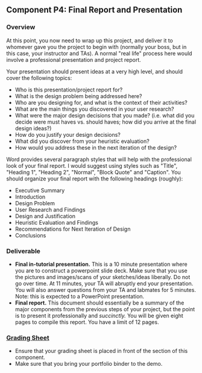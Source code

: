 

## Component P4: Final Report and Presentation

### Overview

At this point, you now need to wrap up this project, and deliver it to whomever gave you the project to begin with (normally your boss, but in this case, your instructor and TAs). A normal "real life" process here would involve a professional presentation and project report.

Your presentation should present ideas at a very high level, and should cover the following topics:

* Who is this presentation/project report for?
* What is the design problem being addressed here?
* Who are you designing for, and what is the context of their activities?
* What are the main things you discovered in your user research?
* What were the major design decisions that you made? (i.e. what did you decide were must haves vs. should haves; how did you arrive at the final design ideas?)
* How do you justify your design decisions?
* What did you discover from your heuristic evaluation?
* How would you address these in the next iteration of the design?

Word provides several paragraph styles that will help with the professional look of your final report. I would suggest using styles such as "Title", "Heading 1", "Heading 2", "Normal", "Block Quote" and "Caption". You should organize your final report with the following headings (roughly):

* Executive Summary
* Introduction
* Design Problem
* User Research and Findings
* Design and Justification
* Heuristic Evaluation and Findings
* Recommendations for Next Iteration of Design
* Conclusions

### Deliverable

* **Final in-tutorial presentation.** This is a 10 minute presentation where you are to construct a powerpoint slide deck. Make sure that you use the pictures and images/scans of your sketches/ideas liberally. Do not go over time. At 11 minutes, your TA will abruptly end your presentation. You will also answer questions from your TA and labmates for 5 minutes. Note: this is expected to a PowerPoint presentation.
* **Final report.** This document should essentially be a summary of the major components from the previous steps of your project, but the point is to present it professionally and _succinctly._ You will be given eight pages to compile this report. You have a limit of 12 pages.

### [Grading Sheet](GradingSheets.md)

* Ensure that your grading sheet is placed in front of the section of this component.
* Make sure that you bring your portfolio binder to the demo.

